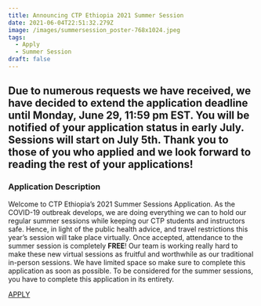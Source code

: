```yaml
---
title: Announcing CTP Ethiopia 2021 Summer Session
date: 2021-06-04T22:51:32.279Z
image: /images/summersession_poster-768x1024.jpeg
tags:
  - Apply
  - Summer Session
draft: false
---
```

## **Due to numerous requests we have received, we have decided to extend the application deadline until Monday, June 29, 11:59 pm EST. You will be notified of your application status in early July. Sessions will start on July 5th. Thank you to those of you who applied and we look forward to reading the rest of your applications!**



### Application Description

Welcome to CTP Ethiopia’s 2021 Summer Sessions Application. As the COVID-19 outbreak develops, we are doing everything we can to hold our regular summer sessions while keeping our CTP students and instructors safe. Hence, in light of the public health advice, and travel restrictions this year’s session will take place virtually. Once accepted, attendance to the summer session is completely **FREE**! Our team is working really hard to make these new virtual sessions as fruitful and worthwhile as our traditional in-person sessions. We have limited space so make sure to complete this application as soon as possible. To be considered for the summer sessions, you have to complete this application in its entirety.

[APPLY](https://docs.google.com/forms/d/e/1FAIpQLSc70z3YatsKz3ifPWNmUEocIlncjIGrZPX2dtLPh5a-dRPxHg/viewform)